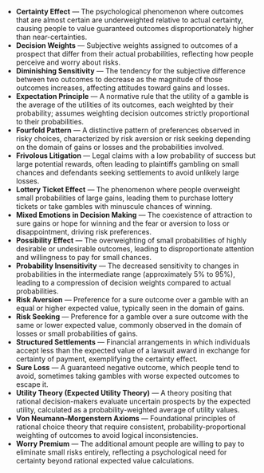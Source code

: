 - **Certainty Effect** — The psychological phenomenon where outcomes that are almost certain are underweighted relative to actual certainty, causing people to value guaranteed outcomes disproportionately higher than near-certainties.  
- **Decision Weights** — Subjective weights assigned to outcomes of a prospect that differ from their actual probabilities, reflecting how people perceive and worry about risks.  
- **Diminishing Sensitivity** — The tendency for the subjective difference between two outcomes to decrease as the magnitude of those outcomes increases, affecting attitudes toward gains and losses.  
- **Expectation Principle** — A normative rule that the utility of a gamble is the average of the utilities of its outcomes, each weighted by their probability; assumes weighting decision outcomes strictly proportional to their probabilities.  
- **Fourfold Pattern** — A distinctive pattern of preferences observed in risky choices, characterized by risk aversion or risk seeking depending on the domain of gains or losses and the probabilities involved.  
- **Frivolous Litigation** — Legal claims with a low probability of success but large potential rewards, often leading to plaintiffs gambling on small chances and defendants seeking settlements to avoid unlikely large losses.  
- **Lottery Ticket Effect** — The phenomenon where people overweight small probabilities of large gains, leading them to purchase lottery tickets or take gambles with minuscule chances of winning.  
- **Mixed Emotions in Decision Making** — The coexistence of attraction to sure gains or hope for winning and the fear or aversion to loss or disappointment, driving risk preferences.  
- **Possibility Effect** — The overweighting of small probabilities of highly desirable or undesirable outcomes, leading to disproportionate attention and willingness to pay for small chances.  
- **Probability Insensitivity** — The decreased sensitivity to changes in probabilities in the intermediate range (approximately 5% to 95%), leading to a compression of decision weights compared to actual probabilities.  
- **Risk Aversion** — Preference for a sure outcome over a gamble with an equal or higher expected value, typically seen in the domain of gains.  
- **Risk Seeking** — Preference for a gamble over a sure outcome with the same or lower expected value, commonly observed in the domain of losses or small probabilities of gains.  
- **Structured Settlements** — Financial arrangements in which individuals accept less than the expected value of a lawsuit award in exchange for certainty of payment, exemplifying the certainty effect.  
- **Sure Loss** — A guaranteed negative outcome, which people tend to avoid, sometimes taking gambles with worse expected outcomes to escape it.  
- **Utility Theory (Expected Utility Theory)** — A theory positing that rational decision-makers evaluate uncertain prospects by the expected utility, calculated as a probability-weighted average of utility values.  
- **Von Neumann–Morgenstern Axioms** — Foundational principles of rational choice theory that require consistent, probability-proportional weighting of outcomes to avoid logical inconsistencies.  
- **Worry Premium** — The additional amount people are willing to pay to eliminate small risks entirely, reflecting a psychological need for certainty beyond rational expected value calculations.
